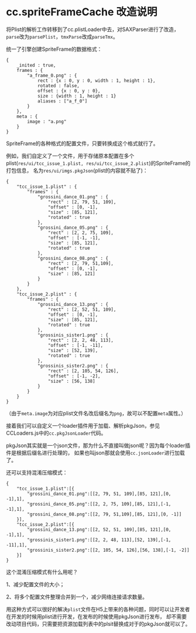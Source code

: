 # cc.spriteFrameCache 改造说明

将Plist的解析工作转移到了cc.plistLoader中去，对SAXParser进行了改造，`parse`改为`parsePlist`，`tmxParse`改成`parseTmx`。

统一了引擎创建SpriteFrame的数据格式：

```script
{
    _inited : true,
    frames : {
        "a_frame_0.png" : {
            rect : {x : 0, y : 0, width : 1, height : 1},
            rotated : false,
            offset : {x : 0, y : 0},
            size : {width : 1, height : 1}
            aliases : ["a_f_0"]
        }
    },
    meta : {
        image : "a.png"
    }
}
```

SpriteFrame的各种格式的配置文件，只要转换成这个格式就行了。

例如，我们自定义了一个文件，用于存储原本配置在多个plist(`res/ui/tcc_issue_1.plist, res/ui/tcc_issue_2.plist`)的SpriteFrame的打包信息，
名为`res/ui/imgs.pkgJson`(plist的内容就不贴了)：

```script
{
    "tcc_issue_1.plist" : {
        "frames" : {
            "grossini_dance_01.png" : {
                "rect" : [2, 79, 51, 109],
                "offset" : [0, -1],
                "size" : [85, 121],
                "rotated" : true
            },
            "grossini_dance_05.png" : {
                "rect" : [2, 2, 75, 109],
                "offset" : [-1, -1],
                "size" : [85, 121],
                "rotated" : true
            },
            "grossini_dance_08.png" : {
                "rect" : [2, 79, 51,109],
                "offset" : [0, -1],
                "size" : [85, 121]
            }
        }
    },
    "tcc_issue_2.plist" : {
        "frames" : {
            "grossini_dance_13.png" : {
                "rect" : [2, 52, 51, 109],
                "offset" : [0, -1],
                "size" : [85, 121],
                "rotated" : true
            },
            "grossinis_sister1.png" : {
                "rect" : [2, 2, 48, 113],
                "offset" : [-1, -11],
                "size" : [52, 139],
                "rotated" : true
            },
            "grossinis_sister2.png" : {
                "rect" : [2, 105, 54, 126],
                "offset" : [-1, -2],
                "size" : [56, 138]
            }
        }
    }
}
```

（由于`meta.image`为对应plist文件名改后缀名为`png`，故可以不配置`meta`属性。）

接着我们可以自定义一个loader插件用于加载、解析pkgJson，参见CCLoaders.js中的`cc.pkgJsonLoader`代码。

pkgJson其实就是一个json文件，那为什么不直接叫做json呢？因为每个loader插件是根据后缀名进行处理的，
如果也叫json那就会使用`cc.jsonLoader`进行加载了。

还可以支持混淆压缩模式：

```script
{
    "tcc_issue_1.plist":[{
        "grossini_dance_01.png":[[2, 79, 51, 109],[85, 121],[0, -1],1],
        "grossini_dance_05.png":[[2, 2, 75, 109],[85, 121],[-1, -1],1],
        "grossini_dance_08.png":[[2, 79, 51,109],[85, 121],[0, -1]]
    }],
    "tcc_issue_2.plist":[{
        "grossini_dance_13.png":[[2, 52, 51, 109],[85, 121],[0, -1],1],
        "grossinis_sister1.png":[[2, 2, 48, 113],[52, 139],[-1, -11],1],
        "grossinis_sister2.png":[[2, 105, 54, 126],[56, 138],[-1, -2]]
    }]
}
```

这个混淆压缩模式有什么用呢？

1、减少配置文件的大小；

2、将多个配置文件整理合并到一个，减少网络连接请求数量。

用这种方式可以很好的解决`plist`文件在H5上带来的各种问题，同时可以让开发者在开发的时候用plist进行开发，在发布的时候使用pkgJson进行发布，
却不需要改动项目代码，只需要把资源加载列表中的plsit替换成对于的pkgJson就可以了。
